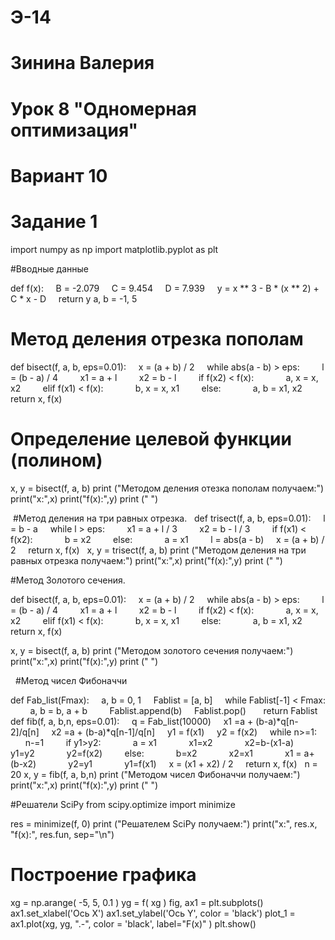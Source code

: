 # Э-14
# Зинина Валерия
# Урок 8 "Одномерная оптимизация"
# Вариант 10
# Задание 1

import numpy as np
import matplotlib.pyplot as plt

#Вводные данные 

def f(x):
    B = -2.079
    C = 9.454
    D = 7.939
    y = x ** 3 - B * (x ** 2) + C * x - D
    return y
a, b = -1, 5

# Метод деления отрезка пополам

def bisect(f, a, b, eps=0.01):
    x = (a + b) / 2
    while abs(a - b) > eps:
        l = (b - a) / 4
        x1 = a + l
        x2 = b - l
        if f(x2) < f(x):
            a, x = x, x2
        elif f(x1) < f(x):
            b, x = x, x1
        else:
            a, b = x1, x2
    return x, f(x)

# Определение целевой функции (полином)
x, y = bisect(f, a, b)
print ("Методом деления отезка пополам получаем:")
print("x:",x)
print("f(x):",y)
print (" ")


 #Метод деления на три равных отрезка.
 
def trisect(f, a, b, eps=0.01):
    l = b - a
    while l > eps:
        x1 = a + l / 3
        x2 = b - l / 3
        if f(x1) < f(x2):
            b = x2
        else:
            a = x1
        l = abs(a - b)
    x = (a + b) / 2
    return x, f(x)
 
x, y = trisect(f, a, b)
print ("Методом деления на три равных отрезка получаем:")
print("x:",x)
print("f(x):",y)
print (" ")


#Метод Золотого сечения.

def bisect(f, a, b, eps=0.01):
    x = (a + b) / 2
    while abs(a - b) > eps:
        l = (b - a) / 4
        x1 = a + l
        x2 = b - l
        if f(x2) < f(x):
            a, x = x, x2
        elif f(x1) < f(x):
            b, x = x, x1
        else:
            a, b = x1, x2
    return x, f(x)

x, y = bisect(f, a, b)
print ("Методом золотого сечения получаем:")
print("x:",x)
print("f(x):",y)
print (" ")

 
#Метод чисел Фибоначчи

def Fab_list(Fmax):
    a, b = 0, 1
    Fablist = [a, b] 
    while Fablist[-1] < Fmax:
        a, b = b, a + b
        Fablist.append(b)
    Fablist.pop()  
    return Fablist
 
def fib(f, a, b,n, eps=0.01):
    q = Fab_list(10000)
    x1 =a + (b-a)*q[n-2]/q[n]
    x2 =a + (b-a)*q[n-1]/q[n]
    y1 = f(x1)
    y2 = f(x2)
    while n>=1:
        n-=1
        if y1>y2:
            a = x1
            x1=x2
            x2=b-(x1-a)
            y1=y2
            y2=f(x2)
        else:
            b=x2
            x2=x1
            x1 = a+(b-x2)
            y2=y1
            y1=f(x1)
    x = (x1 + x2) / 2
    return x, f(x)
 
n = 20
x, y = fib(f, a, b,n)
print ("Методом чисел Фибоначчи получаем:")
print("x:",x)
print("f(x):",y)
print (" ")


#Решатели SciPy
from scipy.optimize import minimize

res = minimize(f, 0)
print ("Решателем SciPy получаем:")
print("x:", res.x, "f(x):", res.fun, sep="\n")

# Построение графика
xg = np.arange( -5, 5, 0.1 )
yg = f( xg )
fig, ax1 = plt.subplots() 
ax1.set_xlabel('Ось X') 
ax1.set_ylabel('Ось Y', color = 'black') 
plot_1 = ax1.plot(xg, yg, ".-", color = 'black', label="F(x)" ) 
plt.show()
